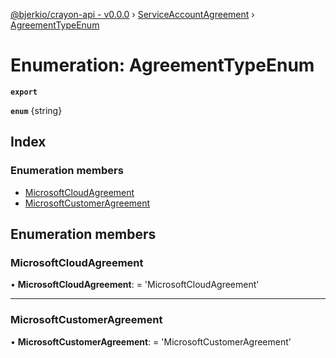 [@bjerkio/crayon-api - v0.0.0](../README.md) › [ServiceAccountAgreement](../modules/serviceaccountagreement.md) › [AgreementTypeEnum](serviceaccountagreement.agreementtypeenum.md)

# Enumeration: AgreementTypeEnum

**`export`** 

**`enum`** {string}

## Index

### Enumeration members

* [MicrosoftCloudAgreement](serviceaccountagreement.agreementtypeenum.md#microsoftcloudagreement)
* [MicrosoftCustomerAgreement](serviceaccountagreement.agreementtypeenum.md#microsoftcustomeragreement)

## Enumeration members

###  MicrosoftCloudAgreement

• **MicrosoftCloudAgreement**: =  <any> 'MicrosoftCloudAgreement'

___

###  MicrosoftCustomerAgreement

• **MicrosoftCustomerAgreement**: =  <any> 'MicrosoftCustomerAgreement'

